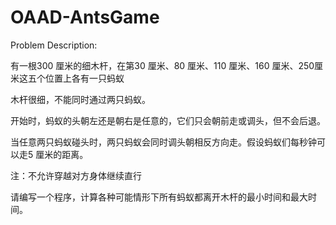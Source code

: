 # OAAD-AntsGame
Problem Description:

有一根300 厘米的细木杆，在第30 厘米、80 厘米、110 厘米、160 厘米、250厘米这五个位置上各有一只蚂蚁

木杆很细，不能同时通过两只蚂蚁。

开始时，蚂蚁的头朝左还是朝右是任意的，它们只会朝前走或调头，但不会后退。

当任意两只蚂蚁碰头时，两只蚂蚁会同时调头朝相反方向走。假设蚂蚁们每秒钟可以走5 厘米的距离。

注：不允许穿越对方身体继续直行

请编写一个程序，计算各种可能情形下所有蚂蚁都离开木杆的最小时间和最大时间。
